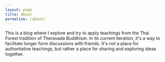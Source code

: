 ```yaml
---
layout: page
title: About
permalink: /about/
---
```


This is a blog where I explore and try to apply teachings from the Thai Forest tradition of Theravada Buddhism. In its current iteration, it's a way to facilitate longer form discussions with friends. It's not a place for authoritative teachings, but rather a place for sharing and exploring ideas together.
